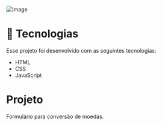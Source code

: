 ![image](https://github.com/user-attachments/assets/ce03d1b1-10b0-461a-87f9-963ecd590ba7)

<h1>🚀 Tecnologias</h1>
Esse projeto foi desenvolvido com as seguintes tecnologias:

* HTML
* CSS
* JavaScript

<h1>Projeto</h1>
Formulário para conversão de moedas.
